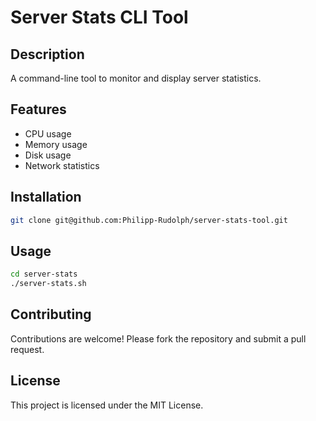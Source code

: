 # Server Stats CLI Tool
## Description

A command-line tool to monitor and display server statistics.

## Features

- CPU usage
- Memory usage
- Disk usage
- Network statistics

## Installation

```sh
git clone git@github.com:Philipp-Rudolph/server-stats-tool.git
```

## Usage

```sh
cd server-stats
./server-stats.sh
```

## Contributing

Contributions are welcome! Please fork the repository and submit a pull request.

## License

This project is licensed under the MIT License.